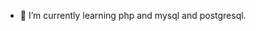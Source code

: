 
- 🌱 I’m currently learning php and mysql and postgresql.

<!---
ronpdf/ronpdf is a ✨ special ✨ repository because its `README.md` (this file) appears on your GitHub profile.
You can click the Preview link to take a look at your changes.
--->

